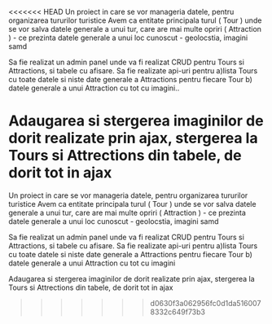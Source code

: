 <<<<<<< HEAD
Un proiect in care se vor manageria datele, pentru organizarea tururilor turistice Avem ca entitate principala turul ( Tour ) unde se vor salva datele generale a unui tur, care are mai multe opriri ( Attraction ) - ce prezinta datele generale a unui loc cunoscut - geolocstia, imagini samd

Sa fie realizat un admin panel unde va fi realizat CRUD pentru Tours si Attractions, si tabele cu afisare. Sa fie realizate api-uri pentru a)lista Tours cu toate datele si niste date generale a Attractions pentru fiecare Tour b) datele generale a unui Attraction cu tot cu imagini..

Adaugarea si stergerea imaginilor de dorit realizate prin ajax, stergerea la Tours si Attrections din tabele, de dorit tot in ajax
=======

Un proiect in care se vor manageria datele, pentru organizarea tururilor turistice
Avem ca entitate principala turul ( Tour ) unde se vor salva datele generale a unui tur, care are mai multe opriri ( Attraction ) - ce prezinta datele generale a unui loc cunoscut - geolocstia, imagini samd

Sa fie realizat un admin panel unde va fi realizat CRUD pentru Tours si Attractions, si tabele cu afisare.
Sa fie realizate api-uri pentru
a)lista Tours cu toate datele si niste date generale a Attractions pentru fiecare Tour
b) datele generale a unui Attraction cu tot cu imagini

Adaugarea si stergerea imaginilor de dorit realizate prin ajax, stergerea la Tours si Attrections din tabele, de dorit tot in ajax
>>>>>>> d0630f3a062956fc0d1da5160078332c649f73b3
